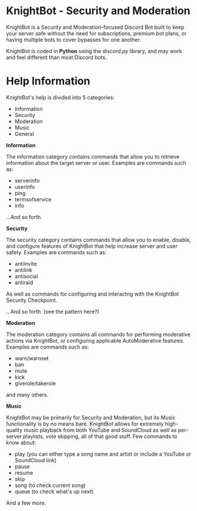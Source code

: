# KnightBot - Security and Moderation

KnightBot is a Security and Moderation-focused Discord Bot built to keep your server safe without the need for subscriptions, premium bot plans, or having multiple bots to cover bypasses for one another. 

KnightBot is coded in **Python** using the *discord.py* library, and may work and feel different than most Discord bots. 

# Help Information

KnightBot's help is divided into 5 categories:

- Information
- Security
- Moderation
- Music
- General

**Information**

The information category contains commands that allow you to retrieve information about the target server or user. Examples are commands such as:

- serverinfo
- userinfo
- ping
- termsofservice
- info

...And so forth. 

**Security**

The security category contains commands that allow you to enable, disable, and configure features of KnightBot that help increase server and user safety. Examples are commands such as:

- antiinvite
- antilink
- antisocial
- antiraid

As well as commands for configuring and interactng with the KnightBot Security Checkpoint.

...And so forth. (see the pattern here?)

**Moderation**

The moderation category contains all commands for performing moderative actions via KnightBot, or configuring applicable AutoModerative features. Examples are commands such as:

- warn/warnset
- ban
- mute
- kick
- giverole/takerole

and many others. 

**Music**

KnightBot may be primarily for Security and Moderation, but its Music functionality is by no means bare. KnightBot allows for extremely high-quality music playback from both YouTube and SoundCloud as well as per-server playlists, vote skipping, all of that good stuff. Few commands to know about:

- play (you can either type a song name and artist or include a YouTube or SoundCloud link)
- pause
- resume
- skip
- song (to check current song)
- queue (to check what's up next)

And a few more. 
